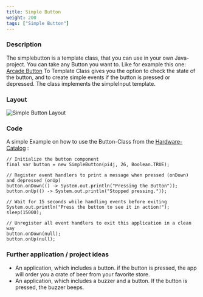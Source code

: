 ```yaml
---
title: Simple Button
weight: 200
tags: ["Simple Button"]
---
```

### Description
The simplebutton is a template class, that you can use in your own Java-project.
You can take any Button you want to. Like for example this one: [Arcade Button](https://www.berrybase.de/bauelemente/schalter-taster/drucktaster/arcade-button-30mm)
To Template Class gives you the option to check the state of the button, and to create simple events if the button is pressed or depressed.
The class implements the simpleInput template.

### Layout
![Simple Button Layout](/assets/documentation/Devices/Layout-SimpleButton.png)

### Code
A simple Example on how to use the Button-Class from the [Hardware-Catalog](https://github.com/Pi4J/pi4j-example-components) :
```
// Initialize the button component
final var button = new SimpleButton(pi4j, 26, Boolean.TRUE);

// Register event handlers to print a message when pressed (onDown) and depressed (onUp)
button.onDown(() -> System.out.println("Pressing the Button"));
button.onUp(() -> System.out.println("Stopped pressing."));

// Wait for 15 seconds while handling events before exiting
System.out.println("Press the button to see it in action!");
sleep(15000);

// Unregister all event handlers to exit this application in a clean way
button.onDown(null);
button.onUp(null);
```

### Further application / project ideas
- An application, which includes a button. if the button is pressed, the app will order you a crate of beer from your favorite store.
- An application, which includes a buzzer and a button. If the button is pressed, the buzzer beeps.